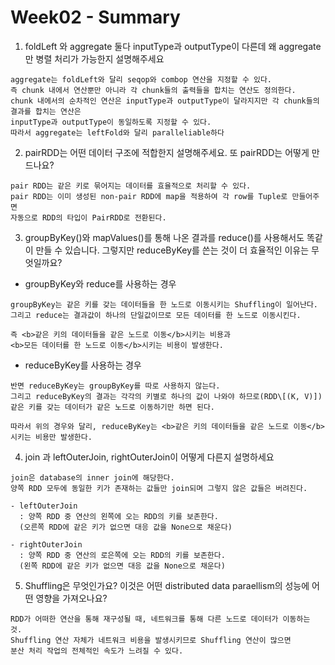 # Week02 - Summary

1. foldLeft 와 aggregate 둘다 inputType과 outputType이 다른데 왜 aggregate 만 병렬 처리가 가능한지 설명해주세요
```
aggregate는 foldLeft와 달리 seqop와 combop 연산을 지정할 수 있다. 
즉 chunk 내에서 연산뿐만 아니라 각 chunk들의 출력들을 합치는 연산도 정의한다.
chunk 내에서의 순차적인 연산은 inputType과 outputType이 달라지지만 각 chunk들의 결과를 합치는 연산은
inputType과 outputType이 동일하도록 지정할 수 있다.
따라서 aggregate는 leftFold와 달리 paralleliable하다
```

2. pairRDD는 어떤 데이터 구조에 적합한지 설명해주세요. 또 pairRDD는 어떻게 만드나요? 
```
pair RDD는 같은 키로 묶어지는 데이터를 효율적으로 처리할 수 있다.
pair RDD는 이미 생성된 non-pair RDD에 map을 적용하여 각 row를 Tuple로 만들어주면
자동으로 RDD의 타입이 PairRDD로 전환된다.
```

3. groupByKey()와 mapValues()를 통해 나온 결과를 reduce()를 사용해서도 똑같이 만들 수 있습니다. 그렇지만 reduceByKey를 쓴는 것이 더 효율적인 이유는 무엇일까요?

  - groupByKey와 reduce를 사용하는 경우
  ```
  groupByKey는 같은 키를 갖는 데이터들을 한 노드로 이동시키는 Shuffling이 일어난다.
  그리고 reduce는 결과값이 하나의 단일값이므로 모든 데이터를 한 노드로 이동시킨다.

  즉 <b>같은 키의 데이터들을 같은 노드로 이동</b>시키는 비용과
  <b>모든 데이터를 한 노드로 이동</b>시키는 비용이 발생한다.
  ```
  
  - reduceByKey를 사용하는 경우
  ```
  반면 reduceByKey는 groupByKey를 따로 사용하지 않는다.
  그리고 reduceByKey의 결과는 각각의 키별로 하나의 값이 나와야 하므로(RDD\[(K, V)])
  같은 키를 갖는 데이터가 같은 노드로 이동하기만 하면 된다.

  따라서 위의 경우와 달리, reduceByKey는 <b>같은 키의 데이터들을 같은 노드로 이동</b>시키는 비용만 발생한다.
  ```

4. join 과 leftOuterJoin, rightOuterJoin이 어떻게 다른지 설명하세요
```
join은 database의 inner join에 해당한다.
양쪽 RDD 모두에 동일한 키가 존재하는 값들만 join되며 그렇지 않은 값들은 버려진다.

- leftOuterJoin
  : 양쪽 RDD 중 연산의 왼쪽에 오는 RDD의 키를 보존한다. 
  (오른쪽 RDD에 같은 키가 없으면 대응 값을 None으로 채운다)
  
- rightOuterJoin
  : 양쪽 RDD 중 연산의 로은쪽에 오는 RDD의 키를 보존한다. 
  (왼쪽 RDD에 같은 키가 없으면 대응 값을 None으로 채운다)
```

5. Shuffling은 무엇인가요? 이것은 어떤 distributed data paraellism의 성능에 어떤 영향을 가져오나요?
```
RDD가 어떠한 연산을 통해 재구성될 때, 네트워크를 통해 다른 노드로 데이터가 이동하는 것.
Shuffling 연산 자체가 네트워크 비용을 발생시키므로 Shuffling 연산이 많으면 
분산 처리 작업의 전체적인 속도가 느려질 수 있다.
```
